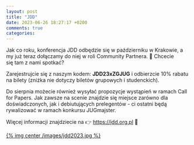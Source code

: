 ```yaml
---
layout: post
title: "JDD"
date: 2023-06-26 18:27:17 +0200
comments: true
categories: 
---
```


Jak co roku, konferencja JDD odbędzie się w październiku w Krakowie, a my już teraz dołączamy do niej w roli Community Partnera. 🙌 Chcecie się tam z nami spotkać? 

Zarejestrujcie się z naszym kodem: <b>JDD23xZGJUG</b> i odbierzcie 10% rabatu na bilety
(zniżka nie dotyczy biletów grupowych i studenckich).

Do sierpnia możecie również wysyłać propozycje wystąpień w ramach Call for Papers. Jak zawsze na scenie znajdzie się miejsce zarówno dla doświadczonych, jak i debiutujących prelegentów - ci ostatni będą rywalizować w ramach konkursu JUGmajster. 

Więcej informacji znajdziecie na 👉 https://jdd.org.pl 🚀

[{% img center /images/jdd2023.jpg %}](http://jdd.org.pl/)